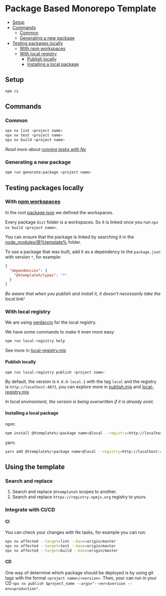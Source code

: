 # Package Based Monorepo Template

- [Setup](#setup)
- [Commands](#commands)
  - [Common](#common)
  - [Generating a new package](#generating-a-new-package)
- [Testing packages locally](#testing-packages-locally)
  - [With npm workspaces](#with-npm-workspaces)
  - [With local registry](#with-local-registry)
    - [Publish locally](#publish-locally)
    - [Installing a local package](#installing-a-local-package)

## Setup

```bash
npm ci
```

## Commands

### Common

```bash
npx nx lint <project name>
npx nx test <project name>
npx nx build <project name>
```

_Read more about [running tasks with Nx](https://nx.dev/core-features/run-tasks)_

### Generating a new package

```bash
npm run generate:package <project name>
```

## Testing packages locally

### With [npm workspaces](https://docs.npmjs.com/cli/v9/using-npm/workspaces)

In the root [package.json](package.json) we defined the workspaces.

Every package `dist` folder is a workspaces. So it is linked once you run `npx nx build <project name>`.

You can ensure that the package is linked by searching it in the [node_modules/@%template%](node_modules/@%template%) folder.

To use a package that was built, add it as a dependency to the `package.json` with version `*`, for example:

```json
{
  "dependencies": {
    "@%template%/types": "*"
  }
}
```

_Be aware that when you publish and install it, it doesn't necessarily take the local link!_

### With local registry

We are using [verdaccio](https://verdaccio.org/) for the local registry.

We have some commands to make it even more easy:

```bash
npm run local-registry help
```

See more in [local-registry.mjs](tools/scripts/local-registry.mjs)

#### Publish locally

```bash
npm run local-registry publish <project name>
```

By default, the version is `0.0.0-local.1` with the tag `local` and the registry is `http://localhost:4873`, you can explore more in [publish.mjs](tools/scripts/publish.mjs) and [local-registry.mjs](tools/scripts/local-registry.mjs)

_In local environment, the version is being overwritten if it is already exist._

#### Installing a local package

npm:

```bash
npm install @%template%/<package name>@local --registry=http://localhost:4873
```

yarn:

```bash
yarn add @%template%/<package name>@local --registry=http://localhost:4873
```

## Using the template

### Search and replace

1. Search and replace `@%template%` scopes to another.
2. Search and replace `https://registry.npmjs.org` registry to yours.

### Integrate with CI/CD

#### CI

You can check your changes with Nx tasks, for example you can run:

```bash
npx nx affected --target=lint --base=origin/master
npx nx affected --target=test --base=origin/master
npx nx affected --target=build --base=origin/master
```

#### CD

One way of determine which package should be deployed is by using git tags with the format `<project name>/<version>`. Then, your can run in your CD `npx nx publish $project_name --args="--ver=$version --env=production"`.
